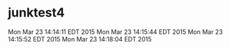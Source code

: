 # junktest4
Mon Mar 23 14:14:11 EDT 2015
Mon Mar 23 14:15:44 EDT 2015
Mon Mar 23 14:15:52 EDT 2015
Mon Mar 23 14:18:04 EDT 2015
